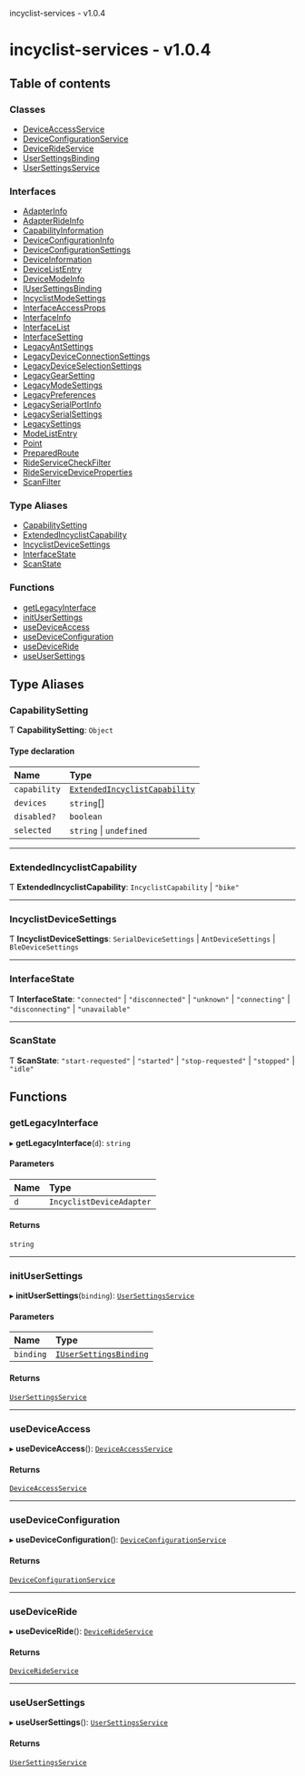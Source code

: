 incyclist-services - v1.0.4

# incyclist-services - v1.0.4

## Table of contents

### Classes

- [DeviceAccessService](classes/DeviceAccessService.md)
- [DeviceConfigurationService](classes/DeviceConfigurationService.md)
- [DeviceRideService](classes/DeviceRideService.md)
- [UserSettingsBinding](classes/UserSettingsBinding.md)
- [UserSettingsService](classes/UserSettingsService.md)

### Interfaces

- [AdapterInfo](interfaces/AdapterInfo.md)
- [AdapterRideInfo](interfaces/AdapterRideInfo.md)
- [CapabilityInformation](interfaces/CapabilityInformation.md)
- [DeviceConfigurationInfo](interfaces/DeviceConfigurationInfo.md)
- [DeviceConfigurationSettings](interfaces/DeviceConfigurationSettings.md)
- [DeviceInformation](interfaces/DeviceInformation.md)
- [DeviceListEntry](interfaces/DeviceListEntry.md)
- [DeviceModeInfo](interfaces/DeviceModeInfo.md)
- [IUserSettingsBinding](interfaces/IUserSettingsBinding.md)
- [IncyclistModeSettings](interfaces/IncyclistModeSettings.md)
- [InterfaceAccessProps](interfaces/InterfaceAccessProps.md)
- [InterfaceInfo](interfaces/InterfaceInfo.md)
- [InterfaceList](interfaces/InterfaceList.md)
- [InterfaceSetting](interfaces/InterfaceSetting.md)
- [LegacyAntSettings](interfaces/LegacyAntSettings.md)
- [LegacyDeviceConnectionSettings](interfaces/LegacyDeviceConnectionSettings.md)
- [LegacyDeviceSelectionSettings](interfaces/LegacyDeviceSelectionSettings.md)
- [LegacyGearSetting](interfaces/LegacyGearSetting.md)
- [LegacyModeSettings](interfaces/LegacyModeSettings.md)
- [LegacyPreferences](interfaces/LegacyPreferences.md)
- [LegacySerialPortInfo](interfaces/LegacySerialPortInfo.md)
- [LegacySerialSettings](interfaces/LegacySerialSettings.md)
- [LegacySettings](interfaces/LegacySettings.md)
- [ModeListEntry](interfaces/ModeListEntry.md)
- [Point](interfaces/Point.md)
- [PreparedRoute](interfaces/PreparedRoute.md)
- [RideServiceCheckFilter](interfaces/RideServiceCheckFilter.md)
- [RideServiceDeviceProperties](interfaces/RideServiceDeviceProperties.md)
- [ScanFilter](interfaces/ScanFilter.md)

### Type Aliases

- [CapabilitySetting](README.md#capabilitysetting)
- [ExtendedIncyclistCapability](README.md#extendedincyclistcapability)
- [IncyclistDeviceSettings](README.md#incyclistdevicesettings)
- [InterfaceState](README.md#interfacestate)
- [ScanState](README.md#scanstate)

### Functions

- [getLegacyInterface](README.md#getlegacyinterface)
- [initUserSettings](README.md#initusersettings)
- [useDeviceAccess](README.md#usedeviceaccess)
- [useDeviceConfiguration](README.md#usedeviceconfiguration)
- [useDeviceRide](README.md#usedeviceride)
- [useUserSettings](README.md#useusersettings)

## Type Aliases

### CapabilitySetting

Ƭ **CapabilitySetting**: `Object`

#### Type declaration

| Name | Type |
| :------ | :------ |
| `capability` | [`ExtendedIncyclistCapability`](README.md#extendedincyclistcapability) |
| `devices` | `string`[] |
| `disabled?` | `boolean` |
| `selected` | `string` \| `undefined` |

___

### ExtendedIncyclistCapability

Ƭ **ExtendedIncyclistCapability**: `IncyclistCapability` \| ``"bike"``

___

### IncyclistDeviceSettings

Ƭ **IncyclistDeviceSettings**: `SerialDeviceSettings` \| `AntDeviceSettings` \| `BleDeviceSettings`

___

### InterfaceState

Ƭ **InterfaceState**: ``"connected"`` \| ``"disconnected"`` \| ``"unknown"`` \| ``"connecting"`` \| ``"disconnecting"`` \| ``"unavailable"``

___

### ScanState

Ƭ **ScanState**: ``"start-requested"`` \| ``"started"`` \| ``"stop-requested"`` \| ``"stopped"`` \| ``"idle"``

## Functions

### getLegacyInterface

▸ **getLegacyInterface**(`d`): `string`

#### Parameters

| Name | Type |
| :------ | :------ |
| `d` | `IncyclistDeviceAdapter` |

#### Returns

`string`

___

### initUserSettings

▸ **initUserSettings**(`binding`): [`UserSettingsService`](classes/UserSettingsService.md)

#### Parameters

| Name | Type |
| :------ | :------ |
| `binding` | [`IUserSettingsBinding`](interfaces/IUserSettingsBinding.md) |

#### Returns

[`UserSettingsService`](classes/UserSettingsService.md)

___

### useDeviceAccess

▸ **useDeviceAccess**(): [`DeviceAccessService`](classes/DeviceAccessService.md)

#### Returns

[`DeviceAccessService`](classes/DeviceAccessService.md)

___

### useDeviceConfiguration

▸ **useDeviceConfiguration**(): [`DeviceConfigurationService`](classes/DeviceConfigurationService.md)

#### Returns

[`DeviceConfigurationService`](classes/DeviceConfigurationService.md)

___

### useDeviceRide

▸ **useDeviceRide**(): [`DeviceRideService`](classes/DeviceRideService.md)

#### Returns

[`DeviceRideService`](classes/DeviceRideService.md)

___

### useUserSettings

▸ **useUserSettings**(): [`UserSettingsService`](classes/UserSettingsService.md)

#### Returns

[`UserSettingsService`](classes/UserSettingsService.md)
